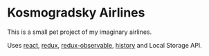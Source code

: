 # Kosmogradsky Airlines

This is a small pet project of my imaginary airlines.

Uses [react](https://github.com/facebook/react), [redux](https://github.com/reduxjs/redux), [redux-observable](https://github.com/redux-observable/redux-observable), [history](https://github.com/ReactTraining/history) and Local Storage API.